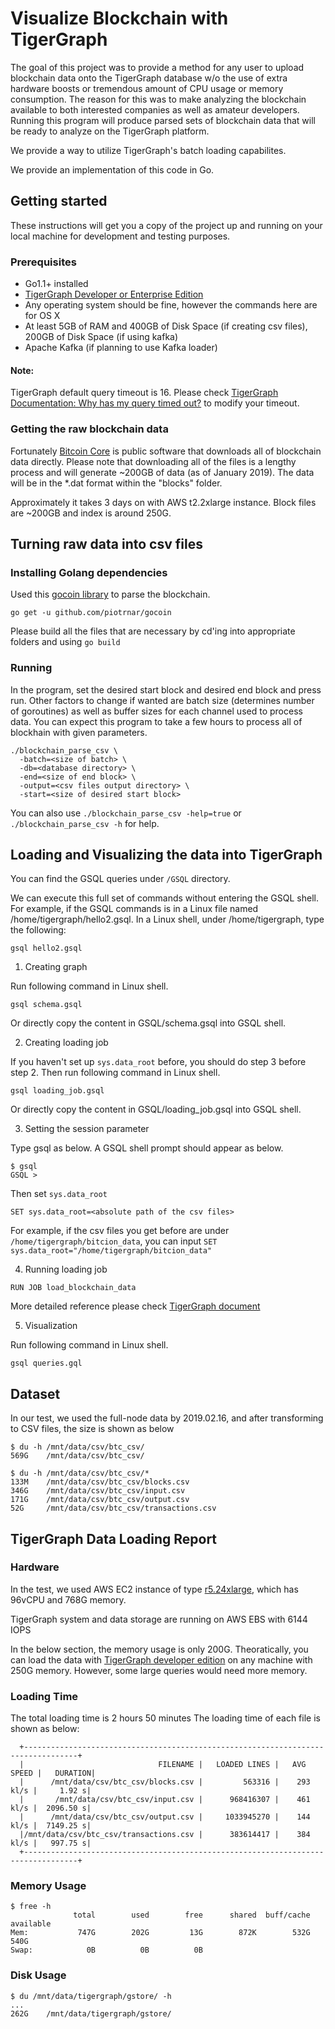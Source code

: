 # Visualize Blockchain with TigerGraph

The goal of this project was to provide a method for any user to upload blockchain data onto the TigerGraph database w/o the use of extra hardware boosts or tremendous amount of CPU usage or memory consumption. The reason for this was to make analyzing the blockchain available to both interested companies as well as amateur developers. Running this program will produce parsed sets of blockchain data that will be ready to analyze on the TigerGraph platform.

We provide a way to utilize TigerGraph's batch loading capabilites.

We provide an implementation of this code in Go.

## Getting started

These instructions will get you a copy of the project up and running on your local machine for development and testing purposes.

### Prerequisites

* Go1.1+ installed
* [TigerGraph Developer or Enterprise Edition](https://www.tigergraph.com/download/)
* Any operating system should be fine, however the commands here are for OS X
* At least 5GB of RAM and 400GB of Disk Space (if creating csv files), 200GB of Disk Space (if using kafka)
* Apache Kafka (if planning to use Kafka loader)

#### Note:
TigerGraph default query timeout is 16. Please check [TigerGraph Documentation: Why has my query timed out?](https://docs.tigergraph.com/admin/admin-guide/system-administration-faqs#TigerGraphSystemAdministrationFAQs-Whyhasmyrequesttimedout?) to modify your timeout.

### Getting the raw blockchain data

Fortunately [Bitcoin Core](https://bitcoin.org/en/download) is public software that downloads all of blockchain data directly. Please note that downloading all of the files is a lengthy process and will generate ~200GB of data (as of January 2019). The data will be in the *.dat format within the "blocks" folder.

Approximately it takes 3 days on with AWS t2.2xlarge instance. Block files are ~200GB and index is around 250G.

## Turning raw data into csv files

### Installing Golang dependencies

Used this [gocoin library](github.com/piotrnar/gocoin) to parse the blockchain. 

```
go get -u github.com/piotrnar/gocoin
```

Please build all the files that are necessary by cd'ing into appropriate folders and using `go build`

### Running

In the program, set the desired start block and desired end block and press run. Other factors to change if wanted are batch size (determines number of goroutines) as well as buffer sizes for each channel used to process data. You can expect this program to take a few hours to process all of blockhain with given parameters.

```
./blockchain_parse_csv \
  -batch=<size of batch> \
  -db=<database directory> \
  -end=<size of end block> \
  -output=<csv files output directory> \
  -start=<size of desired start block>
```
You can also use `./blockchain_parse_csv -help=true` or `./blockchain_parse_csv -h` for help.


## Loading and Visualizing the data into TigerGraph

You can find the GSQL queries under `/GSQL` directory. 

We can execute this full set of commands without entering the GSQL shell. For example, if the GSQL commands is in a Linux file named /home/tigergraph/hello2.gsql. In a Linux shell, under /home/tigergraph, type the following:

```
gsql hello2.gsql
```

1. Creating graph

Run following command in Linux shell.

```
gsql schema.gsql
```

Or directly copy the content in GSQL/schema.gsql into GSQL shell.

2. Creating loading job

If you haven't set up `sys.data_root` before, you should do step 3 before step 2. Then run following command in Linux shell.

```
gsql loading_job.gsql
```

Or directly copy the content in GSQL/loading_job.gsql into GSQL shell.


3. Setting the session parameter

Type gsql as below. A GSQL shell prompt should appear as below.

```
$ gsql 
GSQL >
```
Then set `sys.data_root`

```
SET sys.data_root=<absolute path of the csv files>
```

For example, if the csv files you get before are under `/home/tigergraph/bitcion_data`, you can input `SET sys.data_root="/home/tigergraph/bitcion_data"`

4. Running loading job 

```
RUN JOB load_blockchain_data
```
More detailed reference please check [TigerGraph document](https://docs.tigergraph.com/dev/gsql-ref/ddl-and-loading/creating-a-loading-job)

5. Visualization

Run following command in Linux shell.

```
gsql queries.gql
```

## Dataset
In our test, we used the full-node data by 2019.02.16, and after transforming to CSV files, the size is shown as below
```
$ du -h /mnt/data/csv/btc_csv/
569G    /mnt/data/csv/btc_csv/

$ du -h /mnt/data/csv/btc_csv/*
133M    /mnt/data/csv/btc_csv/blocks.csv
346G    /mnt/data/csv/btc_csv/input.csv
171G    /mnt/data/csv/btc_csv/output.csv
52G     /mnt/data/csv/btc_csv/transactions.csv
```
## TigerGraph Data Loading Report
### Hardware
In the test, we used AWS EC2 instance of type [r5.24xlarge](https://aws.amazon.com/ec2/instance-types/r5/), which has 96vCPU and 768G memory.

TigerGraph system and data storage are running on AWS EBS with 6144 IOPS

In the below section, the memory usage is only 200G. Theoratically, you can load the data with [TigerGraph developer edition](https://www.tigergraph.com/developer/) on any machine with 250G memory. However, some large queries would need more memory.

### Loading Time
The total loading time is 2 hours 50 minutes
The loading time of each file is shown as below:
```
  +----------------------------------------------------------------------------------+
  |                              FILENAME |   LOADED LINES |   AVG SPEED |   DURATION|
  |      /mnt/data/csv/btc_csv/blocks.csv |         563316 |    293 kl/s |     1.92 s|
  |       /mnt/data/csv/btc_csv/input.csv |      968416307 |    461 kl/s |  2096.50 s|
  |      /mnt/data/csv/btc_csv/output.csv |     1033945270 |    144 kl/s |  7149.25 s|
  |/mnt/data/csv/btc_csv/transactions.csv |      383614417 |    384 kl/s |   997.75 s|
  +----------------------------------------------------------------------------------+
```

### Memory Usage
```
$ free -h
              total        used        free      shared  buff/cache   available
Mem:           747G        202G         13G        872K        532G        540G
Swap:            0B          0B          0B
```

### Disk Usage
```
$ du /mnt/data/tigergraph/gstore/ -h
...
262G    /mnt/data/tigergraph/gstore/
```
